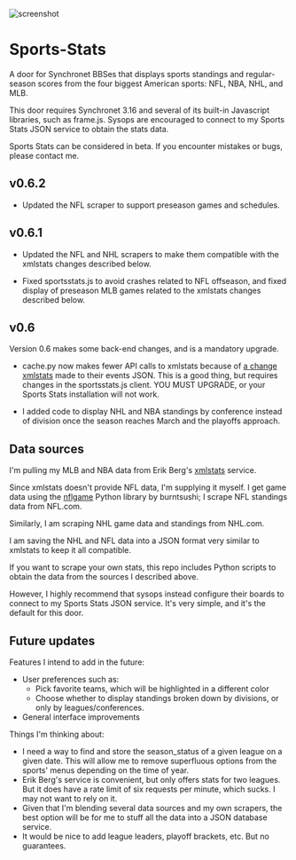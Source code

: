 ![screenshot](http://www.breakintochat.com/files/misc/sports-stats-animation.gif)

Sports-Stats
============

A door for Synchronet BBSes that displays sports standings and regular-season scores from the four biggest American sports: NFL, NBA, NHL, and MLB.

This door requires Synchronet 3.16 and several of its built-in Javascript libraries, such as frame.js. Sysops are encouraged to connect to my Sports Stats JSON service to obtain the stats data.

Sports Stats can be considered in beta. If you encounter mistakes or bugs, please contact me.


v0.6.2
---------------

* Updated the NFL scraper to support preseason games and schedules.

v0.6.1
---------------

* Updated the NFL and NHL scrapers to make them compatible with the xmlstats changes described below.

* Fixed sportsstats.js to avoid crashes related to NFL offseason, and fixed display of preseason MLB games related to the xmlstats changes described below.

v0.6
---------------

Version 0.6 makes some back-end changes, and is a mandatory upgrade.

* cache.py now makes fewer API calls to xmlstats because of [a change xmlstats](https://erikberg.com/api/issues/158) made to their events JSON. This is a good thing, but requires changes in the sportsstats.js client. YOU MUST UPGRADE, or your Sports Stats installation will not work.

* I added code to display NHL and NBA standings by conference instead of division once the season reaches March and the playoffs approach.


Data sources
---------------

I'm pulling my MLB and NBA data from Erik Berg's [xmlstats](https://erikberg.com/api) service. 

Since xmlstats doesn't provide NFL data, I'm supplying it myself. I get game data using the [nflgame](https://github.com/BurntSushi/nflgame/) Python library by burntsushi; I scrape NFL standings data from NFL.com. 

Similarly, I am scraping NHL game data and standings from NHL.com.

I am saving the NHL and NFL data into a JSON format very similar to xmlstats to keep it all compatible.

If you want to scrape your own stats, this repo includes Python scripts to obtain the data from the sources I described above.

However, I highly recommend that sysops instead configure their boards to connect to my Sports Stats JSON service. It's very simple, and it's the default for this door.


Future updates
---------------

Features I intend to add in the future:

* User preferences such as:
  * Pick favorite teams, which will be highlighted in a different color
  * Choose whether to display standings broken down by divisions, or only by leagues/conferences.
* General interface improvements

Things I'm thinking about:

* I need a way to find and store the season_status of a given league on a given date. This will allow me to remove superfluous options from the sports' menus depending on the time of year.
* Erik Berg's service is convenient, but only offers stats for two leagues. But it does have a rate limit of six requests per minute, which sucks. I may not want to rely on it.
* Given that I'm blending several data sources and my own scrapers, the best option will be for me to stuff all the data into a JSON database service.
* It would be nice to add league leaders, playoff brackets, etc. But no guarantees. 